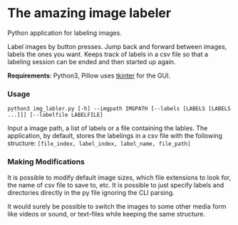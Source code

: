 # The amazing image labeler
Python application for labeling images.

Label images by button presses. Jump back and forward between images, labels the ones you want. Keeps track of labels in a csv file so that a labeling session can be ended and then started up again. 

**Requirements**: Python3, Pillow uses [tkinter](https://docs.python.org/3/library/tk.html) for the GUI.

### Usage
    python3 img_labler.py [-h] --imgpath IMGPATH [--labels [LABELS [LABELS ...]]] [--labelfile LABELFILE]

Input a image path, a list of labels or a file containing the lables. The application, by default, stores the labelings in a csv file with the following structure: ```[file_index, label_index, label_name, file_path]```

### Making Modifications
It is possible to modify default image sizes, which file extensions to look for, the name of csv file to save to, etc. It is possible to just specify labels and directories directly in the py file ignoring the CLI parsing. 

It would surely be possible to switch the images to some other media form like videos or sound, or text-files while keeping the same structure.